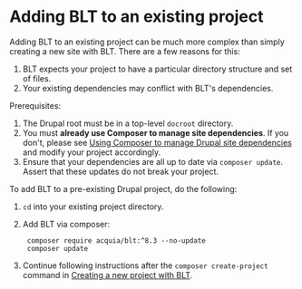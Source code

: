 # Adding BLT to an existing project

Adding BLT to an existing project can be much more complex than simply creating a new site with BLT. There are a few reasons for this:

1. BLT expects your project to have a particular directory structure and set of files.
1. Your existing dependencies may conflict with BLT's dependencies.

Prerequisites:

1. The Drupal root must be in a top-level `docroot` directory.
1. You must **already use Composer to manage site dependencies**. If you don't, please see [Using Composer to manage Drupal site dependencies](https://www.drupal.org/docs/develop/using-composer/using-composer-to-manage-drupal-site-dependencies) and modify your project accordingly. 
1. Ensure that your dependencies are all up to date via `composer update`. Assert that these updates do not break your project.

To add BLT to a pre-existing Drupal project, do the following:

1. `cd` into your existing project directory.
1. Add BLT via composer:

        composer require acquia/blt:^8.3 --no-update
        composer update

1. Continue following instructions after the `composer create-project` command in [Creating a new project with BLT](creating-new-project.md).
